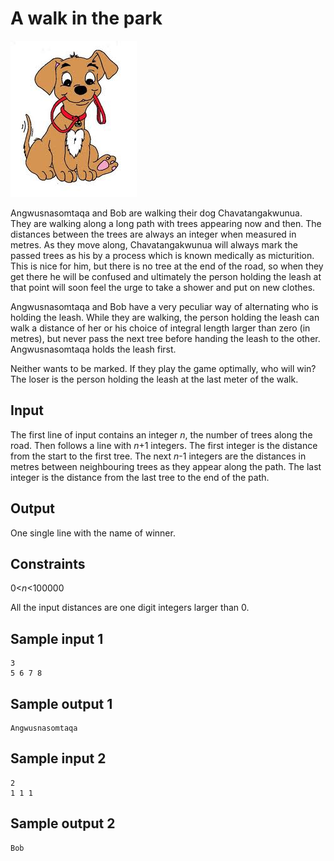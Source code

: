 # A walk in the park

![](../images/walk.jpg)

Angwusnasomtaqa and Bob are walking their dog Chavatangakwunua.  They are
walking along a long path with trees appearing now and then.  The distances
between the trees are always an integer when measured in metres.   As they move
along,  Chavatangakwunua will always mark the passed trees as his by a process
which is known medically as micturition.  This is nice for him, but there is no
tree at the end of the road, so when they get there he will be confused and
ultimately the person holding the leash at that point will soon feel the urge to
take a shower and put on new clothes.  

Angwusnasomtaqa and Bob have a very peculiar way of alternating who is holding
the leash.  While they are walking, the person holding the leash can walk a
distance of her or his choice of integral length larger than zero (in metres), but never pass
the next tree before handing the leash to the other.  Angwusnasomtaqa holds the
leash first.

Neither wants to be marked. If they play the game optimally, who will win?  The
loser is the person holding the leash at the last meter of the walk.

## Input
The first line of input contains an integer _n_, the number of trees along the
road.  Then follows a line with _n_+1 integers.  The first integer is the
distance from the start to the first tree. The next _n_-1 integers are the
distances in metres between neighbouring trees as they appear along the path.
The last integer is the distance from the last tree to the end of the path.

## Output
One single line with the name of winner.

## Constraints
0<_n_<100000

All the input distances are one digit integers larger than 0.

## Sample input 1
```
3
5 6 7 8
```

## Sample output 1
```
Angwusnasomtaqa
```

## Sample input 2
```
2
1 1 1
```

## Sample output 2
```
Bob
```
